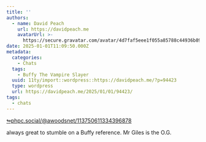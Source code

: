 ```yaml
---
title: ''
authors:
  - name: David Peach
    url: https://davidpeach.me
    avatarUrl: >-
      https://secure.gravatar.com/avatar/4d7faf5eee1f055a85788c44936b8995eaab6dfb004e7854ec747ccb272e91ee?s=96&d=mm&r=g
date: 2025-01-01T11:09:50.000Z
metadata:
  categories:
    - Chats
  tags:
    - Buffy The Vampire Slayer
  uuid: 11ty/import::wordpress::https://davidpeach.me/?p=94423
  type: wordpress
  url: https://davidpeach.me/2025/01/01/94423/
tags:
  - chats
---
```

[↬phpc.social/@awoodsnet/113750611334396878](https://phpc.social/@awoodsnet/113750611334396878 "This post is a response to the referenced content.")

always great to stumble on a Buffy reference. Mr Giles is the O.G.